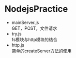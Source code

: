 # NodejsPractice
* mainServer.js<br>
GET，POST，文件请求<br>
* try.js<br>
fs模块与http模块的结合
* http.js<br>
简单的createServer方法的使用
